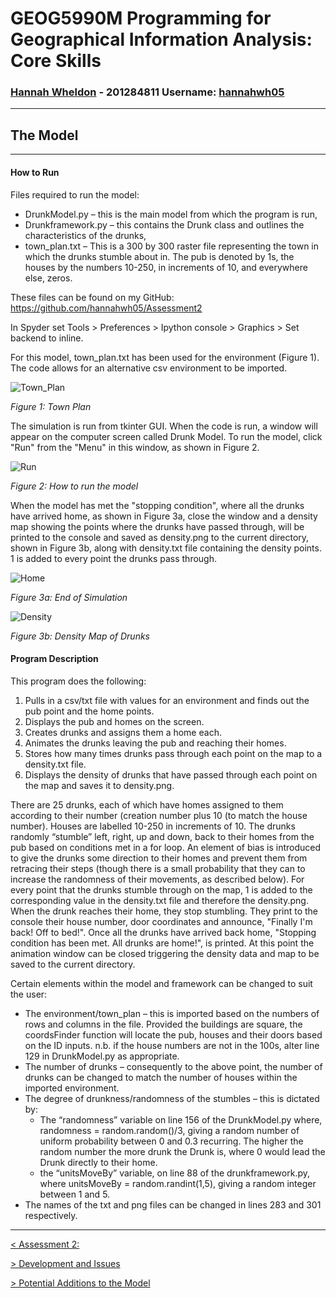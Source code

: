 # **GEOG5990M Programming for Geographical Information Analysis: Core Skills**
### **[Hannah Wheldon](https://github.com/hannahwh05)** - **201284811** Username: [hannahwh05](https://github.com/hannahwh05)
---
## The Model
---

#### How to Run

Files required to run the model:
* DrunkModel.py – this is the main model from which the program is run,
* Drunkframework.py – this contains the Drunk class and outlines the characteristics of the drunks,
* town_plan.txt – This is a 300 by 300 raster file representing the town in which the drunks stumble about in. The pub is denoted by 1s, the houses by the numbers 10-250, in increments of 10, and everywhere else, zeros. 

These files can be found on my GitHub: <https://github.com/hannahwh05/Assessment2>

In Spyder set Tools > Preferences > Ipython console > Graphics > Set backend to inline.

For this model, town_plan.txt has been used for the environment (Figure 1). The code allows for an alternative csv environment to be imported.

![Town_Plan](hannahwh05.github.io/images/town_plan.png)

*Figure 1: Town Plan*

The simulation is run from tkinter GUI. When the code is run, a window will appear on the computer screen called Drunk Model. To run the model, click "Run" from the "Menu" in this window, as shown in Figure 2.

![Run](hannahwh05.github.io/images/run.PNG)

*Figure 2: How to run the model*

When the model has met the "stopping condition", where all the drunks have arrived home, as shown in Figure 3a, close the window and a density map showing the points where the drunks have passed through, will be printed to the console and saved as density.png to the current directory, shown in Figure 3b, along with density.txt file containing the density points. 1 is added to every point the drunks pass through. 

![Home](hannahwh05.github.io/images/home.png)

*Figure 3a: End of Simulation* 

![Density](hannahwh05.github.io/images/density.png)

*Figure 3b: Density Map of Drunks*

#### Program Description

This program does the following:
1.	Pulls in a csv/txt file with values for an environment and finds out the pub point and the home points.
2.	Displays the pub and homes on the screen.
3.	Creates drunks and assigns them a home each.
4.	Animates the drunks leaving the pub and reaching their homes.
5.	Stores how many times drunks pass through each point on the map to a density.txt file.
6.	Displays the density of drunks that have passed through each point on the map and saves it to density.png.

There are 25 drunks, each of which have homes assigned to them according to their number (creation number plus 10 (to match the house number). Houses are labelled 10-250 in increments of 10. The drunks randomly “stumble” left, right, up and down, back to their homes from the pub based on conditions met in a for loop. An element of bias is introduced to give the drunks some direction to their homes and prevent them from retracing their steps (though there is a small probability that they can to increase the randomness of their movements, as described below). For every point that the drunks stumble through on the map, 1 is added to the corresponding value in the density.txt file and therefore the density.png. When the drunk reaches their home, they stop stumbling. They print to the console their house number, door coordinates and announce, "Finally I'm back! Off to bed!". Once all the drunks have arrived back home, "Stopping condition has been met. All drunks are home!", is printed. At this point the animation window can be closed triggering the density data and map to be saved to the current directory. 

Certain elements within the model and framework can be changed to suit the user:
* The environment/town_plan – this is imported based on the numbers of rows and columns in the file. Provided the buildings are square, the coordsFinder function will locate the pub, houses and their doors based on the ID inputs. n.b. if the house numbers are not in the 100s, alter line 129 in DrunkModel.py as appropriate.
* The number of drunks – consequently to the above point, the number of drunks can be changed to match the number of houses within the imported environment.
* The degree of drunkness/randomness of the stumbles – this is dictated by:
  * The “randomness” variable on line 156 of the DrunkModel.py where, randomness = random.random()/3, giving a random number of uniform probability between 0 and 0.3 recurring. The higher the random number the more drunk the Drunk is, where 0 would lead the Drunk directly to their home. 
  * the “unitsMoveBy” variable, on line 88 of the drunkframework.py, where unitsMoveBy = random.randint(1,5), giving a random integer between 1 and 5. 
* The names of the txt and png files can be changed in lines 283 and 301 respectively.

---

[< Assessment 2:](https://hannahwh05.github.io/Assessment2)
   
   [> Development and Issues](https://hannahwh05.github.io/development)

   [> Potential Additions to the Model](https://hannahwh05.github.io/additions)

